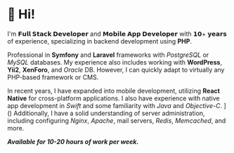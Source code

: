 # 👋 Hi!

I'm **𝗙𝘂𝗹𝗹 𝗦𝘁𝗮𝗰𝗸 𝗗𝗲𝘃𝗲𝗹𝗼𝗽𝗲𝗿** and **𝗠𝗼𝗯𝗶𝗹𝗲 𝗔𝗽𝗽 𝗗𝗲𝘃𝗲𝗹𝗼𝗽𝗲𝗿** with 𝟭𝟬+ 𝘆𝗲𝗮𝗿𝘀 of experience, specializing in backend development using **PHP**.

Professional in **Symfony** and **Laravel** frameworks with *PostgreSQL* or *MySQL* databases. My experience also includes working with **WordPress**, **Yii2**, **XenForo**, and *Oracle* DB.
However, I can quickly adapt to virtually any PHP-based framework or CMS.

In recent years, I have expanded into mobile development, utilizing **React Native** for cross-platform applications. I also have experience with native app development in *Swift* and some familiarity with *Java* and *Objective-C*.
]()
Additionally, I have a solid understanding of server administration, including configuring *Nginx*, *Apache*, mail servers, *Redis*, *Memcached*, and more.

***Available for 10-20 hours of work per week.***